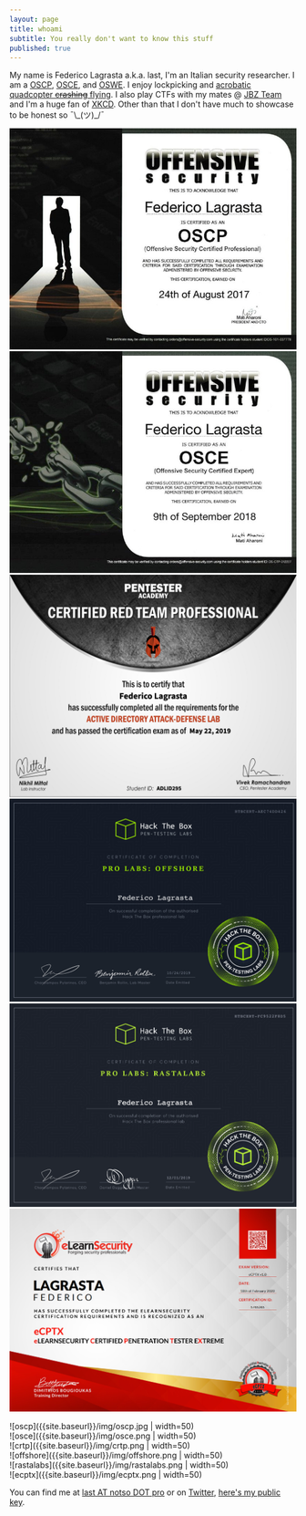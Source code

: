 ```yaml
---
layout: page
title: whoami
subtitle: You really don't want to know this stuff
published: true
---
```


My name is Federico Lagrasta a.k.a. last, I'm an Italian security researcher. I am a [OSCP](https://www.offensive-security.com/information-security-certifications/oscp-offensive-security-certified-professional/), [OSCE](https://www.offensive-security.com/information-security-certifications/osce-offensive-security-certified-expert/), and [OSWE](https://www.offensive-security.com/awae-oswe/). I enjoy lockpicking and [acrobatic quadcopter ~~crashing~~ flying](https://www.youtube.com/watch?v=DpP_eaYOmxg). I also play CTFs with my mates @ [JBZ Team](https://jbz.team/about/) and I'm a huge fan of [XKCD](https://xkcd.com/1243/). Other than that I don't have much to showcase to be honest so ¯\\\_(ツ)\_/¯  

 <div class="row">
  <div class="column">
    <img src="/img/oscp.jpg" />
  </div>
  <div class="column">
    <img src="/img/osce.png" />
  </div>
  <div class="column">
    <img src="/img/crtp.png" />
  </div>
    </div>
   <div class="row">
   <div class="column">
    <img src="/img/offshore.png"  />
  </div>
   <div class="column">
    <img src="/img/rastalabs.png" />
  </div>
  <div class="column">
    <img src="/img/ecptx.png"  />
  </div>
</div> 


![oscp]({{site.baseurl}}/img/oscp.jpg | width=50)
<br>
![osce]({{site.baseurl}}/img/osce.png | width=50)
<br>
![crtp]({{site.baseurl}}/img/crtp.png | width=50)
<br>
![offshore]({{site.baseurl}}/img/offshore.png | width=50)
<br>
![rastalabs]({{site.baseurl}}/img/rastalabs.png | width=50)
<br>
![ecptx]({{site.baseurl}}/img/ecptx.png | width=50)

You can find me at [last AT notso DOT pro](mailto:last@notso.pro) or on [Twitter](https://twitter.com/last0x00), [here's my public key]({{site.baseurl}}/pubkey.txt).

